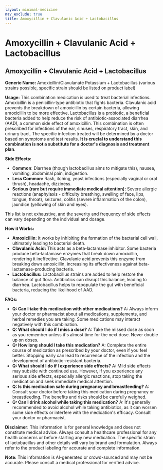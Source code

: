 ```yaml
---
layout: minimal-medicine
nav_exclude: true
title: Amoxycillin + Clavulanic Acid + Lactobacillus
---
```


# Amoxycillin + Clavulanic Acid + Lactobacillus

## Amoxycillin + Clavulanic Acid + Lactobacillus

**Generic Name:** Amoxicillin/Clavulanate Potassium + Lactobacillus (various strains possible, specific strain should be listed on product label)


**Usage:** This combination medication is used to treat bacterial infections. Amoxicillin is a penicillin-type antibiotic that fights bacteria.  Clavulanic acid prevents the breakdown of amoxicillin by certain bacteria, allowing amoxicillin to be more effective. Lactobacillus is a probiotic, a beneficial bacteria added to help reduce the risk of antibiotic-associated diarrhea (AAD), a common side effect of amoxicillin.  This combination is often prescribed for infections of the ear, sinuses, respiratory tract, skin, and urinary tract. The specific infection treated will be determined by a doctor based on symptoms and test results.  **It is crucial to understand this combination is not a substitute for a doctor's diagnosis and treatment plan.**


**Side Effects:**

* **Common:** Diarrhea (though lactobacillus aims to mitigate this), nausea, vomiting, abdominal pain, indigestion.
* **Less Common:**  Rash, itching, yeast infections (especially vaginal or oral thrush), headache, dizziness.
* **Serious (rare but require immediate medical attention):**  Severe allergic reactions (anaphylaxis - difficulty breathing, swelling of face, lips, tongue, throat), seizures, colitis (severe inflammation of the colon), jaundice (yellowing of skin and eyes).

This list is not exhaustive, and the severity and frequency of side effects can vary depending on the individual and dosage.


**How it Works:**

* **Amoxicillin:**  It works by inhibiting the formation of the bacterial cell wall, ultimately leading to bacterial death.
* **Clavulanic Acid:** This acts as a beta-lactamase inhibitor.  Some bacteria produce beta-lactamase enzymes that break down amoxicillin, rendering it ineffective. Clavulanic acid prevents this enzyme from breaking down amoxicillin, increasing its effectiveness against beta-lactamase-producing bacteria.
* **Lactobacillus:** Lactobacillus strains are added to help restore the balance of gut flora.  Antibiotics can disrupt this balance, leading to diarrhea.  Lactobacillus helps to repopulate the gut with beneficial bacteria, reducing the likelihood of AAD.


**FAQs:**

* **Q: Can I take this medication with other medications?** A:  Always inform your doctor or pharmacist about all medications, supplements, and herbal remedies you are taking. Some medications may interact negatively with this combination.
* **Q: What should I do if I miss a dose?** A: Take the missed dose as soon as you remember unless it's almost time for the next dose.  Never double up on doses.
* **Q: How long should I take this medication?** A:  Complete the entire course of medication as prescribed by your doctor, even if you feel better. Stopping early can lead to recurrence of the infection and the development of antibiotic-resistant bacteria.
* **Q:  What should I do if I experience side effects?** A:  Mild side effects may subside with continued use.  However, if you experience any serious side effects, especially allergic reactions, stop taking the medication and seek immediate medical attention.
* **Q: Is this medication safe during pregnancy and breastfeeding?** A: Consult your doctor before taking this medication during pregnancy or breastfeeding. The benefits and risks should be carefully weighed.
* **Q: Can I drink alcohol while taking this medication?** A:  It's generally recommended to avoid alcohol while taking antibiotics, as it can worsen some side effects or interfere with the medication's efficacy.  Consult your doctor or pharmacist.


**Disclaimer:** This information is for general knowledge and does not constitute medical advice. Always consult a healthcare professional for any health concerns or before starting any new medication.  The specific strain of lactobacillus and other details will vary by brand and formulation. Always refer to the product labeling for accurate and complete information.


**Note:** This information is AI-generated or crowd-sourced and may not be accurate. Please consult a medical professional for verified advice.